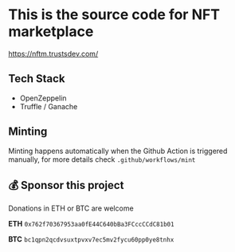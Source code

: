 
# This is the source code for NFT marketplace

https://nftm.trustsdev.com/

## Tech Stack

- OpenZeppelin
- Truffle / Ganache

## Minting 

Minting happens automatically when the Github Action is triggered manually, for more details check `.github/workflows/mint` 

## 💰 Sponsor this project

Donations in ETH or BTC are welcome 

**ETH** `0x762f70367953aa0fE44C640bBa3FCccCCdC81b01`

**BTC** `bc1qpn2qcdvsuxtpvxv7ec5mv2fycu60pp0ye8tnhx`
